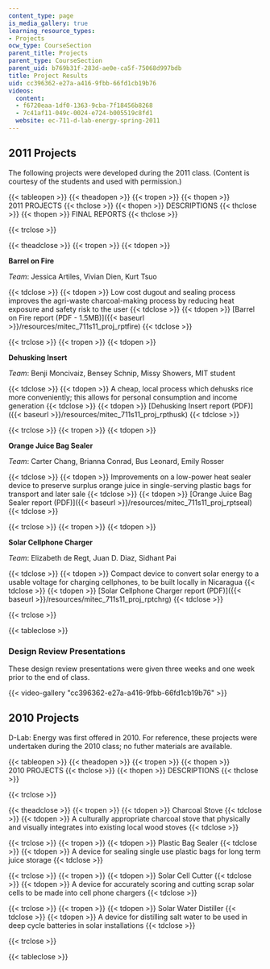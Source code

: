 ```yaml
---
content_type: page
is_media_gallery: true
learning_resource_types:
- Projects
ocw_type: CourseSection
parent_title: Projects
parent_type: CourseSection
parent_uid: b769b31f-283d-ae0e-ca5f-75068d997bdb
title: Project Results
uid: cc396362-e27a-a416-9fbb-66fd1cb19b76
videos:
  content:
  - f6720eaa-1df0-1363-9cba-7f18456b8268
  - 7c41af11-049c-0024-e724-b005519c8fd1
  website: ec-711-d-lab-energy-spring-2011
---
```


2011 Projects
-------------

The following projects were developed during the 2011 class. (Content is courtesy of the students and used with permission.)

{{< tableopen >}}
{{< theadopen >}}
{{< tropen >}}
{{< thopen >}}
2011 PROJECTS
{{< thclose >}}
{{< thopen >}}
DESCRIPTIONS
{{< thclose >}}
{{< thopen >}}
FINAL REPORTS
{{< thclose >}}

{{< trclose >}}

{{< theadclose >}}
{{< tropen >}}
{{< tdopen >}}


**Barrel on Fire**

_Team_: Jessica Artiles, Vivian Dien, Kurt Tsuo


{{< tdclose >}}
{{< tdopen >}}
Low cost dugout and sealing process improves the agri-waste charcoal-making process by reducing heat exposure and safety risk to the user
{{< tdclose >}}
{{< tdopen >}}
[Barrel on Fire report (PDF - 1.5MB)]({{< baseurl >}}/resources/mitec_711s11_proj_rptfire)
{{< tdclose >}}

{{< trclose >}}
{{< tropen >}}
{{< tdopen >}}


**Dehusking Insert**

_Team_: Benji Moncivaiz, Bensey Schnip, Missy Showers, MIT student


{{< tdclose >}}
{{< tdopen >}}
A cheap, local process which dehusks rice more conveniently; this allows for personal consumption and income generation
{{< tdclose >}}
{{< tdopen >}}
[Dehusking Insert report (PDF)]({{< baseurl >}}/resources/mitec_711s11_proj_rpthusk)
{{< tdclose >}}

{{< trclose >}}
{{< tropen >}}
{{< tdopen >}}


**Orange Juice Bag Sealer**

_Team_: Carter Chang, Brianna Conrad, Bus Leonard, Emily Rosser


{{< tdclose >}}
{{< tdopen >}}
Improvements on a low-power heat sealer device to preserve surplus orange juice in single-serving plastic bags for transport and later sale
{{< tdclose >}}
{{< tdopen >}}
[Orange Juice Bag Sealer report (PDF)]({{< baseurl >}}/resources/mitec_711s11_proj_rptseal)
{{< tdclose >}}

{{< trclose >}}
{{< tropen >}}
{{< tdopen >}}


**Solar Cellphone Charger**

_Team_: Elizabeth de Regt, Juan D. Diaz, Sidhant Pai


{{< tdclose >}}
{{< tdopen >}}
Compact device to convert solar energy to a usable voltage for charging cellphones, to be built locally in Nicaragua
{{< tdclose >}}
{{< tdopen >}}
[Solar Cellphone Charger report (PDF)]({{< baseurl >}}/resources/mitec_711s11_proj_rptchrg)
{{< tdclose >}}

{{< trclose >}}

{{< tableclose >}}

### Design Review Presentations

These design review presentations were given three weeks and one week prior to the end of class.

{{< video-gallery "cc396362-e27a-a416-9fbb-66fd1cb19b76" >}}


2010 Projects
-------------

D-Lab: Energy was first offered in 2010. For reference, these projects were undertaken during the 2010 class; no futher materials are available.

{{< tableopen >}}
{{< theadopen >}}
{{< tropen >}}
{{< thopen >}}
2010 PROJECTS
{{< thclose >}}
{{< thopen >}}
DESCRIPTIONS
{{< thclose >}}

{{< trclose >}}

{{< theadclose >}}
{{< tropen >}}
{{< tdopen >}}
Charcoal Stove
{{< tdclose >}}
{{< tdopen >}}
A culturally appropriate charcoal stove that physically and visually integrates into existing local wood stoves
{{< tdclose >}}

{{< trclose >}}
{{< tropen >}}
{{< tdopen >}}
Plastic Bag Sealer
{{< tdclose >}}
{{< tdopen >}}
A device for sealing single use plastic bags for long term juice storage
{{< tdclose >}}

{{< trclose >}}
{{< tropen >}}
{{< tdopen >}}
Solar Cell Cutter
{{< tdclose >}}
{{< tdopen >}}
A device for accurately scoring and cutting scrap solar cells to be made into cell phone chargers
{{< tdclose >}}

{{< trclose >}}
{{< tropen >}}
{{< tdopen >}}
Solar Water Distiller
{{< tdclose >}}
{{< tdopen >}}
A device for distilling salt water to be used in deep cycle batteries in solar installations
{{< tdclose >}}

{{< trclose >}}

{{< tableclose >}}